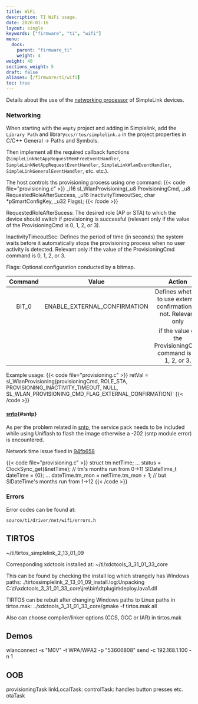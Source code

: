 ```yaml
---
title: WiFi
description: TI WiFi usage.
date: 2020-01-16
layout: single
keywords: ["firmware", "ti", "wifi"]
menu:
  docs:
    parent: "firmware_ti"
    weight: 4
weight: 40
sections_weight: 5
draft: false
aliases: [/firmware/ti/wifi]
toc: true
---
```


Details about the use of the [networking processor][] of SimpleLink devices.

### Networking

When starting with the `empty` project and adding in Simplelink, add the `Library Path` and library`ccs/rtos/simplelink.a` in the project properties in C/C++ General -> Paths and Symbols. 

Then implement all the required callback functions (`SimpleLinkNetAppRequestMemFreeEventHandler`, `SimpleLinkNetAppRequestEventHandler`, `SimpleLinkWlanEventHandler`, `SimpleLinkGeneralEventHandler`, etc. etc.).

The host controls ths provisioning process using one command: 
{{< code file="provisioning.c" >}}
_i16 sl_WlanProvisioning(_u8 ProvisioningCmd, _u8 RequestedRoleAfterSuccess, _u16 InactivityTimeoutSec, char *pSmartConfigKey, _u32 Flags);
{{< /code >}}

RequestedRoleAfterSucess: The desired role (AP or STA) to which the device should switch if provisioning is successful (relevant only if the value of the ProvisioningCmd is 0, 1, 2, or 3).

InactivityTimeoutSec: Defines the period of time (in seconds) the system waits before it automatically stops the provisioning process when no user activity is detected. Relevant only if the value of the
ProvisioningCmd command is 0, 1, 2, or 3.

Flags: Optional configuration conducted by a bitmap.

| Command        |         Value                |                            Action                                  |
|:--------------:|:----------------------------:|:------------------------------------------------------------------:|
| BIT_0          | ENABLE_EXTERNAL_CONFIRMATION | Defines whether to use external confirmation or not. Relevant only |
|                |                              | if the value of the ProvisioningCmd command is 0, 1, 2, or 3.      |

Example usage: 
{{< code file="provisioning.c" >}}
retVal = sl_WlanProvisioning(provisioningCmd, ROLE_STA, PROVISIONING_INACTIVITY_TIMEOUT, NULL, SL_WLAN_PROVISIONING_CMD_FLAG_EXTERNAL_CONFIRMATION)`
{{< /code >}}

#### [sntp](#sntp){#sntp}

As per the problem related in [sntp][], the service pack needs to be included while using Uniflash to flash the image otherwise a -202 (sntp module error) is encountered.

Network time issue fixed in [94fb658][]

{{< code file="provisioning.c" >}}
struct tm netTime;
...
status = ClockSync_get(&netTime); // tm's months run from 0->11
SlDateTime_t dateTime = {0};
...
dateTime.tm_mon = netTime.tm_mon + 1; // but SlDateTime's months run from 1->12
{{< /code >}}


### Errors

Error codes can be found at:
```
source/ti/driver/net/wifi/errors.h
```
## TIRTOS

~/ti/tirtos_simplelink_2_13_01_09

Corresponding xdctools installed at:
~/ti/xdctools_3_31_01_33_core

This can be found by checking the install log which strangely has Windows paths:
./tirtossimplelink_2_13_01_09_install.log:Unpacking C:\ti\xdctools_3_31_01_33_core\jre\bin\dtplugin\deployJava1.dll
 
TIRTOS can be rebuit after changing Windows paths to Linux paths in tirtos.mak:
../xdctools_3_31_01_33_core/gmake -f tirtos.mak all

Also can choose compiler/linker options (CCS, GCC or IAR) in tirtos.mak

## Demos

wlanconnect -s "M0V" -t WPA/WPA2 -p "53606808"
send -c 192.168.1.100 -n 1

## OOB

provisioningTask
linkLocalTask: 
controlTask: handles button presses etc.
otaTask

[sntp]: https://e2e.ti.com/support/wireless-connectivity/wifi/f/968/t/829406?tisearch=e2e-quicksearch&keymatch=sntp
[94fb658]: https://github.com/m0vin/m0v-cc3220s/
[networking processor]: https://www.ti.com/lit/ug/swru455c.pdf
